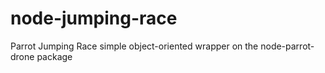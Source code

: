 # node-jumping-race
Parrot Jumping Race simple object-oriented wrapper on the node-parrot-drone package

